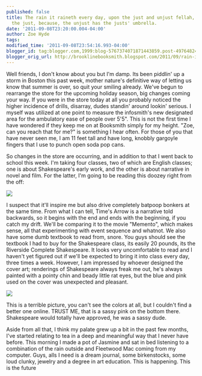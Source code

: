 ```yaml
---
published: false
title: The rain it raineth every day, upon the just and unjust fellah, but more upon
  the just, because, the unjust has the justs' umbrella.
date: '2011-09-08T23:20:00.004-04:00'
author: Zoe Hyde
tags:
modified_time: '2011-09-08T23:54:16.993-04:00'
blogger_id: tag:blogger.com,1999:blog-5767374071871443859.post-497648244902003621
blogger_orig_url: http://brooklinebooksmith.blogspot.com/2011/09/rain-it-raineth-every-day-upon-just-and.html
---
```

Well friends, I don't know about you but I'm damp. Its been piddlin' up a storm in Boston this past week, mother nature's definitive way of letting us know that summer is over, so quit your smiling already. We've begun to rearrange the store for the upcoming holiday season, big changes coming your way. If you were in the store today at all you probably noticed the higher incidence of drills, disarray, dudes standin' around lookin' serious. I myself was utilized at one point to measure the infosmith's new designated area for the ambulatory ease of people over 5'5". This is not the first time I have wondered if they keep me on at Booksmith simply for my height. "Zoe, can you reach that for me?" is something I hear often. For those of you that have never seen me, I am 11 feet tall and have long, knobbly gargoyle fingers that I use to punch open soda pop cans.

So changes in the store are occurring, and in addition to that I went back to school this week. I'm taking four classes, two of which are English classes; one is about Shakespeare's early work, and the other is about narrative in novel and film. For the latter, I'm going to be reading this doozey right from the off:

![](http://photo.goodreads.com/books/1167388925l/23031.jpg)

I suspect that it'll inspire me but also drive completely batpoop bonkers at the same time. From what I can tell, Time's Arrow is a narrative told backwards, so it begins with the end and ends with the beginning, if you catch my drift. We'll be comparing it to the movie "Memento", which makes sense, all that experimenting with event sequence and whatnot. We also have some dumb textbook to read from, snore. You guys should see the textbook I had to buy for the Shakespeare class, its easily 20 pounds, its the Riverside Complete Shakespeare. It looks very uncomfortable to read and I haven't yet figured out if we'll be expected to bring it into class every day, three times a week. However, I am impressed by whoever designed the cover art; renderings of Shakespeare always freak me out, he's always painted with a pointy chin and beady little rat eyes, but the blue and pink used on the cover was unexpected and pleasant.

![](http://img.photobucket.com/albums/v373/Nuhbrans/Snapshot_20110907_1.jpg)

This is a terrible picture, you can't see the colors at all, but I couldn't find a better one online. TRUST ME, that is a sassy pink on the bottom there. Shakespeare would totally have approved, he was a sassy dude.

Aside from all that, I think my palate grew up a bit in the past few months, I've started relating to tea in a deep and meaningful way that I never have before. This morning I made a pot of Jasmine and sat in bed listening to a combination of the rain outside and Fleetwood Mac coming from my computer. Guys, alls I need is a dream journal, some birkenstocks, some loud clunky, jewelry and a degree in art education. This is happening. This is the future